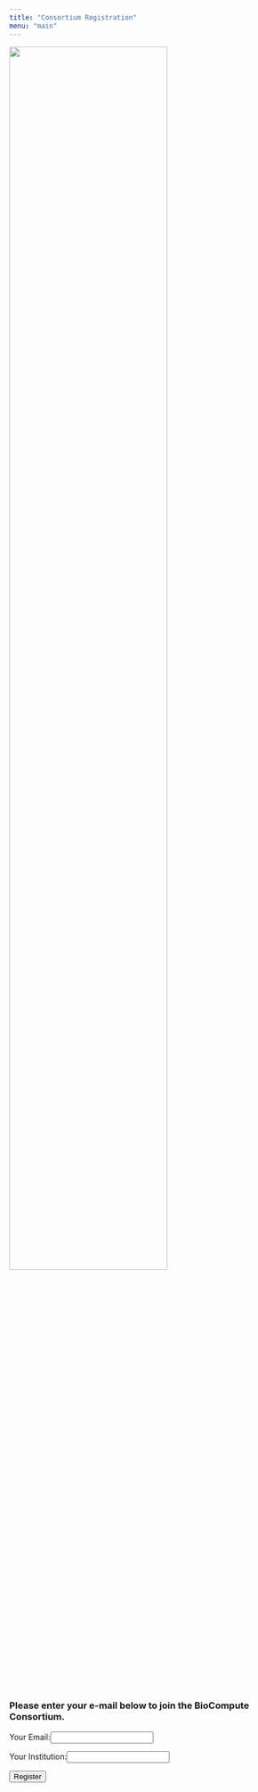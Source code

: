 ```yaml
---
title: "Consortium Registration"
menu: "main"
---
```


<div class="col-lg-6 offset-lg-3 text-center">
<img src="/images/logo.about.png" class="img-fluid mx-auto d-block" width="75%" alt="">
</div>

<br>

### Please enter your e-mail below to join the BioCompute Consortium.

<form id="reg_form" name="contact">

<p>
<label>Your Email:</label><input type="email" name="email" id="inputemail" class="form-control">
</p>

<p>
<label>Your Institution:</label><input name="institution" id="inputinstitution" class="form-control">
</p>

<p>
<button type="submit" class="btn btn-primary">Register</button>
</p>

</form>
<script>
const handleSubmit = (e) => {
	e.preventDefault();
	let myForm = document.getElementById("reg_form");
	let formData = new FormData(myForm);
	fetch('https://portal.aws.biochemistry.gwu.edu/register/', {
		method: 'POST',
		headers: { 'Content-type': 'application/json; charset=UTF-8' },
		body: new URLSearchParams(formData).toString()
}).then(() => {
	alert('Thank your for signing up for the BioCompute Consortium!  Close this alert to return to the homepage.');
	window.location.href='https://www.biocomputeobject.org';});
};
document.querySelector("form").addEventListener("submit", handleSubmit);
</script>
